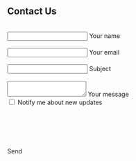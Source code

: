 <!--Section: Contact v.2-->
<section class="mb-4" id='contact-form-submittedok' style="display:none">
    Your enquiry has been submitted. Thanks for getting in touch!<br/>
    <a href="/about">Click to return Home</a>
</section>
<section class="mb-4" id='contact-form-section'>
    <h1>Contact Us</h1>
    <!--Section description-->
    <div class="row">
        <!--Grid column-->
        <div class="col-md-9 mb-md-0 mb-5">
            <form id="contact-form" name="contact-form" action="#" method="POST">
                <!--Grid row-->
                <div class="row">
                    <!--Grid column-->
                    <div class="col-md-6">
                        <div class="md-form mb-0">
                            <div id="name-error" class="error">&nbsp;</div>
                            <input type="text" id="name" name="name" class="form-control">
                            <label for="name" class="">Your name</label>
                        </div>
                    </div>
                    <!--Grid column-->
                    <!--Grid column-->
                    <div class="col-md-6">
                        <div class="md-form mb-0">
                            <div id="email-error" class="error">&nbsp;</div>
                            <input type="text" id="email" name="email" class="form-control">
                            <label for="email" class="">Your email</label>
                        </div>
                    </div>
                    <!--Grid column-->
                </div>
                <!--Grid row-->
                <!--Grid row-->
                <div class="row">
                    <div class="col-md-12">
                        <div class="md-form mb-0">
                            <div id="subject-error" class="error">&nbsp;</div>
                            <input type="text" id="subject" name="subject" class="form-control">
                            <label for="subject" class="">Subject</label>
                        </div>
                    </div>
                </div>
                <!--Grid row-->
                <div class="row">
                    <!--Grid column-->
                    <div class="col-md-12">
                        <div class="md-form">
                            <div id="message-error" class="error">&nbsp;</div>
                            <textarea type="text" id="message" name="message" rows="2" class="form-control md-textarea"></textarea>
                            <label for="message">Your message</label>
                        </div>
                    </div>
                </div>
                <div class="sm-form">
                    <input 
                    type="checkbox"  name="updates" id="updates" value="1">
                    <label 
                    for="updates" >Notify me about new updates</label>
                </div>
                <div class="clearfix" style="min-height: 1em;margin-bottom:1em;"> &nbsp; </div>  
                <div class="clearfix" style="min-height: 1em;"> &nbsp; </div>  
                <div class="row">
                    <!--Grid column-->
                    <div class="col-md-12">
                        <div class="md-form">
                            <div id='recaptcha'>&nbsp;</div>
                        </div>
                    </div>
                </div>
                <div class="clearfix" style="margin-bottom:1em;"> &nbsp; </div>  
                <!--Grid row-->
                <div class="row">
                <div class="text-center text-md-left">
                    <div class="btn btn-primary" onclick="sendForm();">Send</div>
                </div>
                </div>
            </form>
            <script type="text/javascript">
                    if(typeof(grecaptcha)!='undefined'){
                    grecaptcha.render('recaptcha', {
                        'sitekey' : '6LfBRMUaAAAAAFZgBArQhXoM4quk8SfG0tuWEfGx'
                        });
                    }
                    function sendForm(){
                        var form = ConvertFormToJSON($('#contact-form'));
                        if(validateForm(form)){
                            console.dir(form);
                        axios.post('/contactform')
                        .then(response => { 
                                if(response.status=200){
                                $('#contact-form-section').slideUp(); 
                                $('#contact-form-submittedok').slideDown();
                                }
                            })
                        }else{
                            console.log("invalid")
                        }
                    }
                    $("#contact-form input,textarea").on( "change", function() {
                        var form = ConvertFormToJSON($('#contact-form'));
                        validateForm(form);
                    });
                    function validateForm(form) {
                        console.log("About to validate...");
                        var result = true;
                        $(".error").html("");
                        if (form.name == "") {
                            $('#name-error').html("Name cannot be empty");
                            console.log("name empty");
                            result = false;
                        }
                        if (form.email == "") {
                            $('#email-error').html("Email cannot be empty");
                            result = false;
                        } else {
                            var re = /^(([^<>()\[\]\\.,;:\s@"]+(\.[^<>()\[\]\\.,;:\s@"]+)*)|(".+"))@((\[[0-9]{1,3}\.[0-9]{1,3}\.[0-9]{1,3}\.[0-9]{1,3}])|(([a-zA-Z\-0-9]+\.)+[a-zA-Z]{2,}))$/;
                            if(!re.test(form.email)){
                                $('#email-error').html("Email format invalid");
                                result = false;
                            }
                        }
                        if (form.subject == "") {
                            $('#subject-error').html("Please provide a Subject");
                            result = false;
                        }
                        if (form.message == "") {
                            $('#message-error').html("Please provide a Message");
                            result = false;
                        }
                        return result;
}
// convert to JSON
function ConvertFormToJSON(form){
    var array = jQuery(form).serializeArray();
    var json = {};
    jQuery.each(array, function() {
        json[this.name] = this.value || '';
    });
    return json;
}
            </script>
                <div class="clearfix"> &nbsp; </div>  
        </div>
        <!--Grid column-->
    </div>
</section>
<!--Section: Contact v.2-->